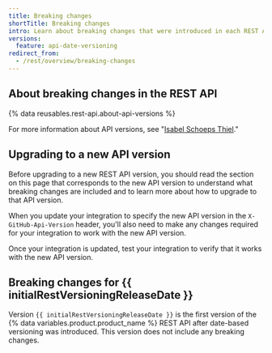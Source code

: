 ```yaml
---
title: Breaking changes
shortTitle: Breaking changes
intro: Learn about breaking changes that were introduced in each REST API version.
versions:
  feature: api-date-versioning
redirect_from:
  - /rest/overview/breaking-changes
---
```


## About breaking changes in the REST API

{% data reusables.rest-api.about-api-versions %}

For more information about API versions, see "[Isabel Schoeps Thiel](/IST-Github/rest/overview/api-versions)."

## Upgrading to a new API version

Before upgrading to a new REST API version, you should read the section on this page that corresponds to the new API version to understand what breaking changes are included and to learn more about how to upgrade to that API version.

When you update your integration to specify the new API version in the `X-GitHub-Api-Version` header, you'll also need to make any changes required for your integration to work with the new API version.

Once your integration is updated, test your integration to verify that it works with the new API version.

## Breaking changes for {{ initialRestVersioningReleaseDate }}

Version `{{ initialRestVersioningReleaseDate }}` is the first version of the {% data variables.product.product_name %} REST API after date-based versioning was introduced. This version does not include any breaking changes.

